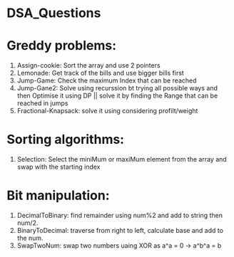 # DSA_Questions

# Greddy problems:
1. Assign-cookie: Sort the array and use 2 pointers
2. Lemonade: Get track of the bills and use bigger bills first
3. Jump-Game: Check the maximum Index that can be reached
4. Jump-Gane2: Solve using recurssion bt trying all possible ways and then Optimise it using DP ||  solve it by finding the Range that can be reached in jumps
5. Fractional-Knapsack: solve it using considering profilt/weight

# Sorting algorithms:
1. Selection: Select the miniMum or maxiMum element from the array and swap with the starting index

# Bit manipulation:
1. DecimalToBinary: find remainder using num%2 and add to string then num/2.
2. BinaryToDecimal: traverse from right to left, calculate base and add to the num.
3. SwapTwoNum: swap two numbers uaing XOR as a^a = 0 -> a^b^a = b 